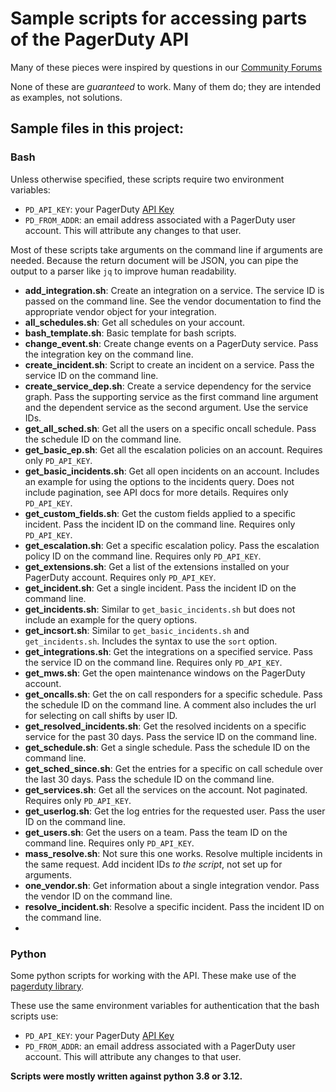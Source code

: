 # Sample scripts for accessing parts of the PagerDuty API
Many of these pieces were inspired by questions in our [Community Forums](https://community.pagerduty.com)

None of these are *guaranteed* to work. Many of them do; they are intended as examples, not solutions.

## Sample files in this project:

### Bash
Unless otherwise specified, these scripts require two environment variables:
* `PD_API_KEY`: your PagerDuty [API Key](https://developer.pagerduty.com/docs/authentication)
* `PD_FROM_ADDR`: an email address associated with a PagerDuty user account. This will attribute any changes to that user.

Most of these scripts take arguments on the command line if arguments are needed. Because the return document will be JSON, you can pipe the output to a parser like `jq` to improve human readability. 

* **add_integration.sh**: Create an integration on a service. The service ID is passed on the command line. See the vendor documentation to find the appropriate vendor object for your integration.
* **all_schedules.sh**: Get all schedules on your account.
* **bash_template.sh**: Basic template for bash scripts.
* **change_event.sh**: Create change events on a PagerDuty service. Pass the integration key on the command line.
* **create_incident.sh**: Script to create an incident on a service. Pass the service ID on the command line.
* **create_service_dep.sh**: Create a service dependency for the service graph. Pass the supporting service as the first command line argument and the dependent service as the second argument. Use the service IDs.
* **get_all_sched.sh**: Get all the users on a specific oncall schedule. Pass the schedule ID on the command line.
* **get_basic_ep.sh**: Get all the escalation policies on an account. Requires only `PD_API_KEY`.
* **get_basic_incidents.sh**: Get all open incidents on an account. Includes an example for using the options to the incidents query. Does not include pagination, see API docs for more details. Requires only `PD_API_KEY`.
* **get_custom_fields.sh**: Get the custom fields applied to a specific incident. Pass the incident ID on the command line.  Requires only `PD_API_KEY`.
* **get_escalation.sh**: Get a specific escalation policy. Pass the escalation policy ID on the command line. Requires only `PD_API_KEY`.
* **get_extensions.sh**: Get a list of the extensions installed on your PagerDuty account. Requires only `PD_API_KEY`.
* **get_incident.sh**: Get a single incident. Pass the incident ID on the command line. 
* **get_incidents.sh**: Similar to `get_basic_incidents.sh` but does not include an example for the query options.
* **get_incsort.sh**: Similar to `get_basic_incidents.sh` and `get_incidents.sh`. Includes the syntax to use the `sort` option.
* **get_integrations.sh**: Get the integrations on a specified service. Pass the service ID on the command line. Requires only `PD_API_KEY`.
* **get_mws.sh**: Get the open maintenance windows on the PagerDuty account. 
* **get_oncalls.sh**: Get the on call responders for a specific schedule. Pass the schedule ID on the command line. A comment also includes the url for selecting on call shifts by user ID.
* **get_resolved_incidents.sh**: Get the resolved incidents on a specific service for the past 30 days. Pass the service ID on the command line.
* **get_schedule.sh**: Get a single schedule. Pass the schedule ID on the command line. 
* **get_sched_since.sh**: Get the entries for a specific on call schedule over the last 30 days. Pass the schedule ID on the command line.
* **get_services.sh**: Get all the services on the account. Not paginated. Requires only `PD_API_KEY`.
* **get_userlog.sh**: Get the log entries for the requested user. Pass the user ID on the command line.
* **get_users.sh**: Get the users on a team. Pass the team ID on the command line. Requires only `PD_API_KEY`.
* **mass_resolve.sh**: Not sure this one works. Resolve multiple incidents in the same request. Add incident IDs *to the script*, not set up for arguments.
* **one_vendor.sh**: Get information about a single integration vendor. Pass the vendor ID on the command line.
* **resolve_incident.sh**: Resolve a specific incident. Pass the incident ID on the command line.
* 

### Python
Some python scripts for working with the API. These make use of the [pagerduty library](https://github.com/PagerDuty/python-pagerduty).

These use the same environment variables for authentication that the bash scripts use:
* `PD_API_KEY`: your PagerDuty [API Key](https://developer.pagerduty.com/docs/authentication)
* `PD_FROM_ADDR`: an email address associated with a PagerDuty user account. This will attribute any changes to that user.

**Scripts were mostly written against python 3.8 or 3.12.**


